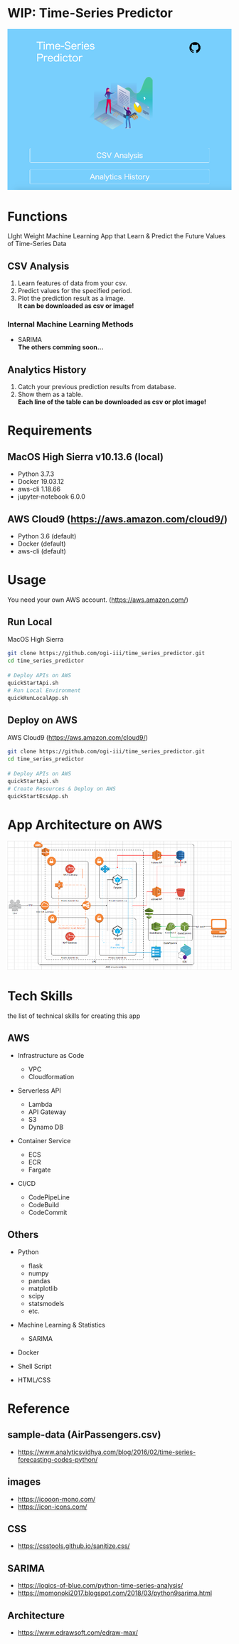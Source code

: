 # WIP: Time-Series Predictor
![Time-Series Predictor Index Page](./readme_imgs/top_screen.png)

# Functions
LIght Weight Machine Learning App that Learn & Predict the Future Values of Time-Series Data

## CSV Analysis
1. Learn features of data from your csv.  
2. Predict values for the specified period.  
3. Plot the prediction result as a image.  
**It can be downloaded as csv or image!**

### Internal Machine Learning Methods
- SARIMA  
**The others comming soon...**

## Analytics History
1. Catch your previous prediction results from database.  
2. Show them as a table.  
**Each line of the table can be downloaded as csv or plot image!**

# Requirements
## MacOS High Sierra v10.13.6 (local)
- Python 3.7.3
- Docker 19.03.12
- aws-cli 1.18.66
- jupyter-notebook 6.0.0

## AWS Cloud9 (https://aws.amazon.com/cloud9/)
- Python 3.6 (default)
- Docker (default)
- aws-cli (default)

# Usage
You need your own AWS account. (https://aws.amazon.com/)

## Run Local
MacOS High Sierra  

```bash
git clone https://github.com/ogi-iii/time_series_predictor.git
cd time_series_predictor

# Deploy APIs on AWS
quickStartApi.sh
# Run Local Environment
quickRunLocalApp.sh
```

## Deploy on AWS
AWS Cloud9 (https://aws.amazon.com/cloud9/)  

```bash
git clone https://github.com/ogi-iii/time_series_predictor.git
cd time_series_predictor

# Deploy APIs on AWS
quickStartApi.sh
# Create Resources & Deploy on AWS
quickStartEcsApp.sh
```

# App Architecture on AWS
![AWS Architecture](./readme_imgs/aws_architecture.png)

# Tech Skills
the list of technical skills for creating this app

## AWS  
- Infrastructure as Code  
  - VPC
  - Cloudformation  
  
- Serverless API  
  - Lambda  
  - API Gateway  
  - S3  
  - Dynamo DB  
  
- Container Service  
  - ECS  
  - ECR  
  - Fargate  
  
- CI/CD
  - CodePipeLine  
  - CodeBuild  
  - CodeCommit  

## Others
- Python   
  - flask
  - numpy
  - pandas
  - matplotlib
  - scipy
  - statsmodels  
  - etc.
  
- Machine Learning & Statistics   
  - SARIMA
  
- Docker

- Shell Script

- HTML/CSS

# Reference
## sample-data (AirPassengers.csv)
- https://www.analyticsvidhya.com/blog/2016/02/time-series-forecasting-codes-python/

## images
- https://icooon-mono.com/
- https://icon-icons.com/

## CSS
- https://csstools.github.io/sanitize.css/

## SARIMA
- https://logics-of-blue.com/python-time-series-analysis/
- https://momonoki2017.blogspot.com/2018/03/python9sarima.html

## Architecture
- https://www.edrawsoft.com/edraw-max/
